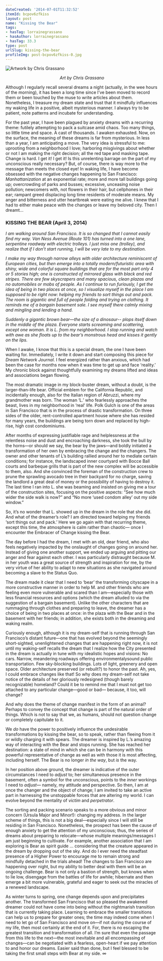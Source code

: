 ```yaml
---
dateCreated: '2014-07-01T11:32:52'
itemId: bcpov6zfkiss
layout: post
name: "Kissing the Bear"
tags:
- hasTag: lorrainegrassano
- hasAuthor: lorrainegrassano
- hasTag: 33.3
type: post
urlSlug: kissing-the-bear
profileImg: post-bcpov6zfkiss-0.jpg
---
```


![Artwork by Chris Grassano](../images/post-bcpov6zfkiss-0.jpg)
<!--nopreview--><div style="text-align:center"><i>Art by Chris Grassano</i></div><!--/nopreview-->

Although I regularly recall several dreams a night (actually, in the wee hours of the morning), it has been a long time since I’ve been moved to record them or been touched by the muse to write articles about them. Nonetheless, I treasure my dream state and trust that it mindfully influences my waking life in a positive, albeit mysterious manner. I always try to be patient, note patterns and incubate for understanding.

For the past year, I have been plagued by anxiety dreams with a recurring theme: futilely attempting to pack a suitcase amid chaos. Too many things, so little time and space. A cast of thousands. I awaken exhausted. Now, on the surface, the meaning of these dreams is far from mysterious. In less than a year, I am anticipating a move. The very idea is stressful to me: uprooting from a neighborhood I love; harboring misgivings about whether or not I am making the right decision; all the red tape and masking tape. Change is hard. I get it! I get it! Is this unrelenting barrage on the part of my unconscious really necessary? But, of course, there is way more to the message than meets the closed eye! In waking life, I have become obsessed with the negative changes happening to San Francisco: *Manhattanization* at an exponential rate; more and more tall buildings going up; overcrowding of parks and busses; excessive, unceasing noise pollution; newcomers with, not flowers in their hair, but cellphones in their ear; rampant greed displacing long time residents of moderate means. My anger and bitterness and utter heartbreak were eating me alive. I knew that I had to either make peace with the changes or leave my beloved city. Then I dreamt...

### KISSING THE BEAR (April 3, 2014)

*I am walking around San Francisco. It is so changed that I cannot easily find my way. Van Ness Avenue (Route 101) has turned into a one lane, serpentine roadway with electric trolleys. I just miss one (trolley), and realize that if I don’t start running, I will be very late to my destination.*

*I make my way through narrow alleys with older architecture reminiscent of European cities, but then emerge into a totally modern/futuristic area with shiny, wide and colorful square buildings that are for the most part only 4 or 5 stories high; one is constructed of mirrored glass with black and red stripes. There are few skyscrapers and many spacious, clean plazas and no automobiles or mobs of people. As I continue to run furiously, I get the idea of being in two places at once, so I visualize myself in the place I am supposed to be right now: helping my friends to sort things out and pack. The room is gigantic and full of people folding and trying on clothing. It reminds me of a bargain basement sale. I see myself there calmly mixing and mingling and lending a hand.* 

*Suddenly a gigantic brown bear—the size of a dinosaur-- plops itself down in the middle of the plaza. Everyone starts screaming and scattering, except one woman. It is L. from my neighborhood. I stop running and watch with awe as she floats up to the bear’s monstrous head and kisses it gently on the lips.*

When I awake, I know that this is a special dream, the one I have been waiting for. Immediately, I write it down and start composing this piece for *Dream Network Journal*. I feel energized rather than anxious, which had been the case for months now when it was time to get up and face ‘reality.’ My chronic block against thoughtfully examining my dreams lifted and ideas and associations began flowing. 

The most dramatic image in my block-buster dream, without a doubt, is the larger-than-life bear. Official emblem for the California Republic, and incidentally enough, also for the Italian region of Abruzzi, where my grandmother was born. The woman ‘L.’ who fearlessly approaches the beast, lives in my neighborhood in ‘real’ life. Polk Gulch is one of the areas in San Francisco that is in the process of drastic transformation. On three sides of the older, rent-controlled apartment house where she has resided for many years, the buildings are being torn down and replaced by high-rise, high cost condominiums. 

After months of expressing justifiable rage and helplessness at the relentless noise and dust and encroaching darkness, she took the bull by the horns—or should we say, the bear by the jaws—and boldly initiated a transformation of her own by embracing the change and the changers. The owner and other tenants of L’s building rallied around her to mediate certain conditions; for instance, the landscaped inner courtyard with Bocce Ball courts and barbeque grills that is part of the new complex will be accessible to them, also. And she convinced the foreman of the construction crew to prune the sprawling avocado tree in their backyard for no charge, saving the landlord a great deal of money or the possibility of having to destroy it. The last time I ran into L. she was beaming and insisted on giving me a tour of the construction sites, focusing on the positive aspects: “See how much wider the side walk is now?” and “No more ‘used condom alley’ out my side window.” 

So, it’s no wonder that L. showed up in the dream in the role that she did. And what of the dreamer’s role? I am directed toward helping my friends ‘sort things out and pack.’ Here we go again with that recurring theme, except this time, the atmosphere is calm rather than chaotic— once I encounter the Embracer of Change kissing the Bear. 

The day before I had the dream, I met with an old, dear friend, who also feels negatively impacted by the onslaught of changes going on around her. Instead of giving one another support, we ended up arguing and pitting our anger and fear against each other. I was particularly distraught because M. in her youth was a great source of strength and inspiration for me, by the very virtue of her ability to adapt to new situations as she navigated around becoming a slave to the Status Quo. 

The dream made it clear that I need to ‘bear’ the transforming cityscape in a more constructive manner in order to help M. and other friends who are feeling even more vulnerable and scared than I am—especially those with less financial resources and options (which the dream alluded to via the suggestion of a bargain basement). Unlike the other characters that are rummaging through clothes and preparing to leave, the dreamer has a choice of being in two places at once: in the plaza with the Bear and in the basement with her friends; in addition, she exists both in the dreaming and waking realm. 

Curiously enough, although it is my dream-self that is running through San Francisco’s distant future—one that has evolved beyond the seemingly short-sighted, unenlightened changes that are happening right now, it is not until my waking-self recalls the dream that I realize how the City presented in the dream is actually in tune with my idealistic hopes and visions: No cars. Narrow, meandering roadways offering environmentalysound public transportation. Few sky-blocking buildings. Lots of light, greenery and open space. Older architecture preserved (or rebuilt?) to honor the past. Ah, yes, I could embrace changes like that! So why does my dream-self not take notice of the details of her gloriously redesigned (though barely recognizable) homeland? Could it be to remind me that I must not get too attached to any particular change—good or bad— because, it too, will change? 

And why does the theme of change manifest in the form of an animal? Perhaps to convey the concept that change is part of the natural order of things. Which is not to say that we, as humans, should not question change or completely capitulate to it. 

We *do* have the power to positively influence the undesirable transformations by kissing the bear, so to speak, rather than fleeing from it or wildly charging it with spears. The dreamer is inspired by L.’s amazing way of interacting with the Bear and stops running. She has reached her destination: a state of mind in which she can be in harmony with this powerful representative of change as well as with those it is most affecting, including herself. The Bear is no longer *in the way*, but *is* the way. 

In her position above ground, the dreamer is indicative of the outer circumstances I need to *adjust* to; her simultaneous presence in the basement, often a symbol for the unconscious, points to the *inner* workings I need to *adjust*— namely, my attitude and perspective. So then, I am at once the changer and the object of change; I am invited to take an active part in harnessing the unstoppable forces that are altering my world. I can evolve beyond the mentality of *victim* and *perpetrator*. 

The sorting and packing scenario speaks to a more obvious and minor concern (Ursula Major and Minor!): changing my address. In the larger scheme of things, this is not a big deal—especially since I will still be residing in San Francisco. Nonetheless, the prospect has been the cause of enough anxiety to get the attention of my unconscious; thus, the series of dreams about preparing to relocate—whose multiple meanings/messages I am just beginning to cultivate. For example, another association that I am exploring is Bear as spirit guide … considering that the creature appeared in the dream by dropping out of the sky. And do I ever need the steadfast presence of a Higher Power to encourage me to remain strong and mindfully detached in the trials ahead! The changes to San Francisco are happening over night, but my ability to better deal with them will be an ongoing challenge. Bear is not only a bastion of strength, but knows when to lie low, disengage from the battles of life for awhile; hibernate and then emerge a bit more vulnerable, grateful and eager to seek out the miracles of a renewed landscape.

As winter turns to spring, one change depends upon and precipitates another. The transformed San Francisco that so pleased the awakened dreamer could not have come into being without the nightmarish transition that is currently taking place. Learning to embrace the smaller transitions can help us to prepare for greater ones; the time may indeed come when I need to let go of San Francisco and move on—if not during the course of my life, then most certainly at the end of it. For, there is no escaping the greatest transition and transformation of all. I’m sure that even the passage from this life to the next—the most inevitable and all encompassing of changes—can be negotiated with a fearless, open-heart if we pay attention to and honor our dreams. Easier said than done, but I feel blessed to be taking the first small steps with Bear at my side. ∞

